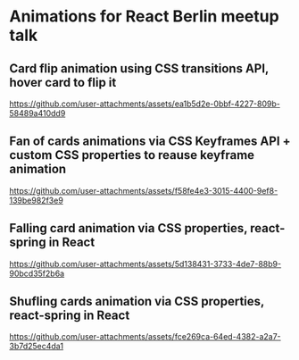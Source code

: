 # Animations for React Berlin meetup talk


## Card flip animation using CSS transitions API, hover card to flip it
https://github.com/user-attachments/assets/ea1b5d2e-0bbf-4227-809b-58489a410dd9

## Fan of cards animations via CSS Keyframes API + custom CSS properties to reause keyframe animation
https://github.com/user-attachments/assets/f58fe4e3-3015-4400-9ef8-139be982f3e9


## Falling card animation via CSS properties, react-spring in React
https://github.com/user-attachments/assets/5d138431-3733-4de7-88b9-90bcd35f2b6a


## Shufling cards animation via CSS properties, react-spring in React
https://github.com/user-attachments/assets/fce269ca-64ed-4382-a2a7-3b7d25ec4da1


